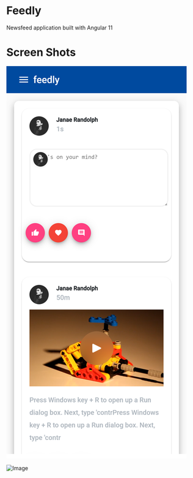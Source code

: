 # Feedly
Newsfeed application built with Angular 11

# Screen Shots

![Image](https://github.com/zimejin/Feedly-app/blob/main/localhost_4200_(iPhone%20X).png?raw=true)

![Image](https://github.com/zimejin/Newsfeed-app/blob/main/localhost_4000_user-feed(iPhone%20X).png?raw=true)
